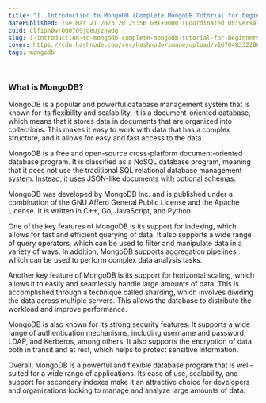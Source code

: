```yaml
---
title: "1. Introduction to MongoDB (Complete MongoDB Tutorial for beginners - 2023) : Part 1"
datePublished: Tue Mar 21 2023 20:25:56 GMT+0000 (Coordinated Universal Time)
cuid: clfiph0wr000709jqeujzhwdg
slug: 1-introduction-to-mongodb-complete-mongodb-tutorial-for-beginners-2023-part-1
cover: https://cdn.hashnode.com/res/hashnode/image/upload/v1670483322066/yWl0tY35H.png
tags: mongodb

---
```


### What is MongoDB?

MongoDB is a popular and powerful database management system that is known for its flexibility and scalability. It is a document-oriented database, which means that it stores data in documents that are organized into collections. This makes it easy to work with data that has a complex structure, and it allows for easy and fast access to the data.

MongoDB is a free and open-source cross-platform document-oriented database program. It is classified as a NoSQL database program, meaning that it does not use the traditional SQL relational database management system. Instead, it uses JSON-like documents with optional schemas.

MongoDB was developed by MongoDB Inc. and is published under a combination of the GNU Affero General Public License and the Apache License. It is written in C++, Go, JavaScript, and Python.

One of the key features of MongoDB is its support for indexing, which allows for fast and efficient querying of data. It also supports a wide range of query operators, which can be used to filter and manipulate data in a variety of ways. In addition, MongoDB supports aggregation pipelines, which can be used to perform complex data analysis tasks.

Another key feature of MongoDB is its support for horizontal scaling, which allows it to easily and seamlessly handle large amounts of data. This is accomplished through a technique called sharding, which involves dividing the data across multiple servers. This allows the database to distribute the workload and improve performance.

MongoDB is also known for its strong security features. It supports a wide range of authentication mechanisms, including username and password, LDAP, and Kerberos, among others. It also supports the encryption of data both in transit and at rest, which helps to protect sensitive information.

Overall, MongoDB is a powerful and flexible database program that is well-suited for a wide range of applications. Its ease of use, scalability, and support for secondary indexes make it an attractive choice for developers and organizations looking to manage and analyze large amounts of data.